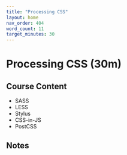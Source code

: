 ```yaml
---
title: "Processing CSS"
layout: home
nav_order: 404
word_count: 11
target_minutes: 30
---
```

# Processing CSS (30m)

## Course Content

- SASS
- LESS
- Stylus
- CSS-in-JS
- PostCSS

## Notes













